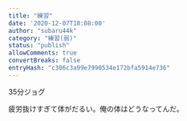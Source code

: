 ```yaml
---
title: "練習"
date: '2020-12-07T18:08:00'
author: "subaru44k"
category: "練習(弱)"
status: "publish"
allowComments: true
convertBreaks: false
entryHash: "c306c3a99e7990534e172bfa5914e736"
---
```

35分ジョグ<div>
</div><div>疲労抜けすぎて体がだるい。俺の体はどうなってんだ。</div>

